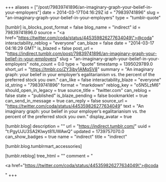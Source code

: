 +++
aliases = ["/post/79839741896/an-imaginary-graph-your-belief-in-your-employers"]
date = 2014-03-17T04:16:29Z
id = "79839741896"
slug = "an-imaginary-graph-your-belief-in-your-employers"
type = "tumblr-quote"

[tumblr]
is_blocks_post_format = false
blog_name = "indirect"
id = 79839741896.0
source = "<a href=\"https://twitter.com/coda/status/445359826277634049\">@coda</a>"
interactability_reblog = "everyone"
can_blaze = false
date = "2014-03-17 04:16:29 GMT"
is_blazed = false
post_url = "https://indirect.tumblr.com/post/79839741896/an-imaginary-graph-your-belief-in-your-employers"
slug = "an-imaginary-graph-your-belief-in-your-employers"
note_count = 0.0
type = "quote"
timestamp = 1395029789.0
short_url = "https://tmblr.co/ZY3jby1AMqSV8"
summary = "An imaginary graph: your belief in your employer’s egalitarianism vs. the percent of the preferred stock you own."
can_like = false
interactability_blaze = "everyone"
id_string = "79839741896"
format = "markdown"
reblog_key = "o5N5LzM6"
should_open_in_legacy = true
source_title = "twitter.com"
can_reblog = false
state = "published"
is_blaze_pending = false
bookmarklet = true
can_send_in_message = true
can_reply = false
source_url = "https://twitter.com/coda/status/445359826277634049"
text = "An imaginary graph: your belief in your employer’s egalitarianism vs. the percent of the preferred stock you own."
display_avatar = true

[tumblr.blog]
description = ""
url = "https://indirect.tumblr.com/"
uuid = "t:PgyUJU3SA2Klwyt81UWAwQ"
updated = 1739757070.0
can_show_badges = true
name = "indirect"
title = "indirect"

[tumblr.blog.tumblrmart_accessories]

[tumblr.reblog]
tree_html = ""
comment = "<p><a href=\"https://twitter.com/coda/status/445359826277634049\">@coda</a></p>"
+++
